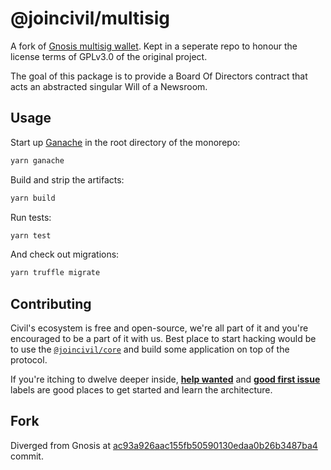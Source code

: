 # @joincivil/multisig

A fork of [Gnosis multisig wallet](https://github.com/gnosis/MultiSigWallet). Kept in a seperate repo to honour the license terms of GPLv3.0 of the original project.

The goal of this package is to provide a Board Of Directors contract that acts an abstracted singular Will of a Newsroom.

## Usage

Start up [Ganache](https://github.com/trufflesuite/ganache-cli) in the root directory of the monorepo:

```bash
yarn ganache
```

Build and strip the artifacts:

```bash
yarn build
```

Run tests:

```bash
yarn test
```

And check out migrations:

```bash
yarn truffle migrate
```

## Contributing

Civil's ecosystem is free and open-source, we're all part of it and you're encouraged to be a part of it with us.
Best place to start hacking would be to use the [`@joincivil/core`](/packages/core) and build some application on top of the protocol.

If you're itching to dwelve deeper inside, [**help wanted**](https://github.com/joincivil/Civil/issues?q=is%3Aissue+is%3Aopen+label%3A%22help+wanted%22)
and [**good first issue**](https://github.com/joincivil/Civil/issues?q=is%3Aissue+is%3Aopen+label%3A%22good+first+issue%22) labels are good places to get started and learn the architecture.

## Fork

Diverged from Gnosis at [ac93a926aac155fb50590130edaa0b26b3487ba4](https://github.com/gnosis/MultiSigWallet/commit/ac93a926aac155fb50590130edaa0b26b3487ba4) commit.
